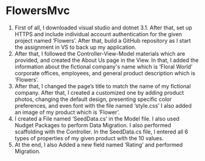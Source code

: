 # FlowersMvc
1.	First of all, I downloaded visual studio and dotnet 3.1. After that, set up HTTPS and include individual account authentication for the given project named ‘Flowers’. After that, build a GitHub repository as I start the assignment in VS to back up my application.
2.	After that, I followed the Controller-View-Model materials which are provided, and created the About Us page in the View. In that, I added the information about the fictional company's name which is ‘Floral World’ corporate offices, employees, and general product description which is ‘Flowers’.
3.	After that, I changed the page’s title to match the name of my fictional company. After that, I created a customized one by adding product photos, changing the default design, presenting specific color preferences, and even font with the file named ‘style.css’ I also added an image of my product which is ‘Flower’. 
4.	I created a File named ‘SeedData.cs’ in the Model file. I also used Nudget Packages to perform Data Migration.  I also performed scaffolding with the Controller. In the SeedData.cs file, I entered all 6 types of properties of my given product with the 10 values. 
5.	At the end, I also Added a new field named ‘Rating’ and performed Migration. 
